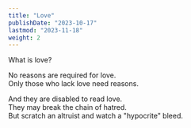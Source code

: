 ```yaml
---
title: "Love"
publishDate: "2023-10-17"
lastmod: "2023-11-18"
weight: 2
---
```


What is love?<br/>

No reasons are required for love.<br/>
Only those who lack love need reasons.<br/>

And they are disabled to read love.<br/>
They may break the chain of hatred.<br/>
But scratch an altruist and watch a "hypocrite" bleed.<br/>
